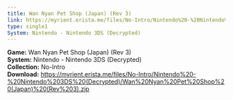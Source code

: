 ```yaml
---
title: Wan Nyan Pet Shop (Japan) (Rev 3)
link: https://myrient.erista.me/files/No-Intro/Nintendo%20-%20Nintendo%203DS%20(Decrypted)/Wan%20Nyan%20Pet%20Shop%20(Japan)%20(Rev%203).zip
type: single1
System: Nintendo - Nintendo 3DS (Decrypted)
---
```

<b>Game:</b> Wan Nyan Pet Shop (Japan) (Rev 3)<br>
<b>System:</b> Nintendo - Nintendo 3DS (Decrypted)<br>
<b>Collection:</b> No-Intro<br>
<b>Download:</b> https://myrient.erista.me/files/No-Intro/Nintendo%20-%20Nintendo%203DS%20(Decrypted)/Wan%20Nyan%20Pet%20Shop%20(Japan)%20(Rev%203).zip